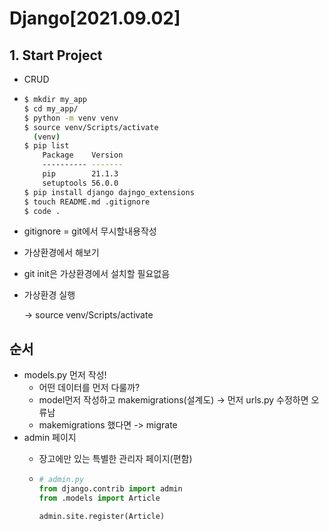# Django[2021.09.02]

## 1. Start Project

- CRUD

- ```bash
  $ mkdir my_app
  $ cd my_app/
  $ python -m venv venv
  $ source venv/Scripts/activate
  	(venv)
  $ pip list
      Package    Version
      ---------- -------
      pip        21.1.3
      setuptools 56.0.0
  $ pip install django dajngo_extensions
  $ touch README.md .gitignore
  $ code .
  ```

- gitignore = git에서 무시할내용작성

- 가상환경에서 해보기

- git init은 가상환경에서 설치할 필요없음

- 가상환경 실행

  -> source venv/Scripts/activate

## 순서

- models.py 먼저 작성!
  - 어떤 데이터를 먼저 다룰까?
  - model먼저 작성하고 makemigrations(설계도) -> 먼저 urls.py 수정하면 오류남
  - makemigrations 했다면 -> migrate
- admin 페이지
  - 장고에만 있는 특별한 관리자 페이지(편함)
  
  - ```python
    # admin.py
    from django.contrib import admin
    from .models import Article
    
    admin.site.register(Article)
    ```
  
    

